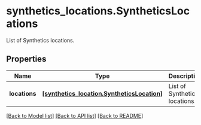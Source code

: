 # synthetics_locations.SyntheticsLocations

List of Synthetics locations.
## Properties
Name | Type | Description | Notes
------------ | ------------- | ------------- | -------------
**locations** | [**[synthetics_location.SyntheticsLocation]**](SyntheticsLocation.md) | List of Synthetics locations. | [optional] 

[[Back to Model list]](../README.md#documentation-for-models) [[Back to API list]](../README.md#documentation-for-api-endpoints) [[Back to README]](../README.md)


